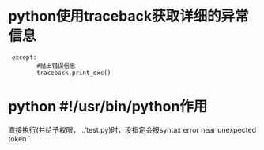 
# python使用traceback获取详细的异常信息
```
 except:
        #抛出错误信息
        traceback.print_exc()
```

# python #!/usr/bin/python作用

直接执行(并给予权限， ./test.py)时，没指定会报syntax error near unexpected token `

